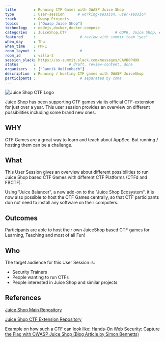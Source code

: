 ```yaml
---
title        : Running CTF Games with OWASP Juice Shop
type         : user-session      # working-session, user-session
track        : Owasp Projects
topics       : ["Owasp Juice Shop"]
technology   : nodejs,docker,docker-compose
categories   : JuiceShop,CTF                      # GDPR, Juice Shop, etc.
featured     :                    # review with summit team "yes"
when_day     : Thu
when_time    : PM-1
room_layout  :                    #
room_id      : villa-3
session_slack: https://os-summit.slack.com/messages/CAVB0PH99
status       :               # draft, review-content, done
organizers   : ["Jannik Hollenbach"]
description  : Running / hosting CTF games with OWASP JuiceShop
participants :                    # separated by coma
---
```


![Juice Shop CTF Logo](https://raw.githubusercontent.com/bkimminich/juice-shop-ctf/master/images/JuiceShopCTF_Logo_100px.png)

Juice Shop has been supporting CTF games via its official CTF-extension for just over a year.
This user session provides an overview on different possibilities including some brand new ones.

## WHY

CTF Games are a great way to learn and teach about AppSec.
But running / hosting them can be a challenge.

## What

This User Session gives an overview about different possibilities to run Juice Shop based CTF Games with different CTF Platforms (CTFd and FBCTF).

Using "Juice Balancer", a new add-on to the "Juice Shop Ecosystem", it is now also possible to host the CTF Games centrally, so that CTF participants don not need to install any software on their computers.

## Outcomes

Participants are able to host their own JuiceShop based CTF games for Learning, Teaching and most of all Fun!

## Who

The target audience for this User Session is:

 - Security Trainers
 - People wanting to run CTFs
 - People interested in Juice Shop and similar projects

## References

[Juice Shop Main Repository](https://github.com/bkimminich/juice-shop)

[Juice Shop CTF Extension Repository](https://github.com/bkimminich/juice-shop-ctf)

Example on how such a CTF can look like:
[Hands-On Web Security: Capture the Flag with OWASP Juice Shop (Blog Article by Simon Bennetts)](https://hacks.mozilla.org/2018/03/hands-on-web-security-capture-the-flag-with-owasp-juice-shop/)
